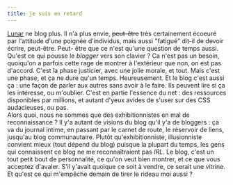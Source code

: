 ```yaml
---
title: je suis en retard
---
```


[Lunar](http://lune.talath.net/~lunar/blog) ne blog plus. Il n'a plus envie,
<s>peut-être</s> très certainement écoeuré par l'attitude d'une poignée
d'individus, mais aussi "fatigué" dit-il de devoir écrire, peut-être. Peut-
être que ce n'est qu'une question de temps aussi. Qu'est ce qui pousse le
_blogger_ vers son clavier ? Ca n'est pas un besoin, quoiqu'on a parfois cette
rage de montrer à l'extérieur que non, on est pas d'accord. C'est la phase
justicier, avec une jolie morale, et tout. Mais c'est une phase, et ça ne dure
qu'un temps. Heureusement. Et le blog c'est aussi ça : une façon de parler aux
autres sans avoir à le faire. Ils peuvent lire si ça les intéresse, ou
m'oublier. C'est en partie l'essence du net : des ressources disponibles par
millions, et autant d'yeux avides de s'user sur des CSS audacieuses, ou pas.  
Alors quoi, nous ne sommes que des exhibitionnistes en mal de reconnaissance ?
Il y'a autant de visions du blog qu'il y'a de bloggers : ça va du journal
intime, en passant par le carnet de route, le réservoir de liens, jusqu'au
blog communautaire. Plutôt qu'exhibitionniste, illusionniste convient mieux
(tout dépend du blog) puisque la plupart du temps, les gens qui connaissent ce
blog ne me reconnaîtraient pas _IRL_. Le blog, c'est un tout petit bout de
personnalité, ce qu'on veut bien montrer, et ce que vous acceptez d'avaler.
S'il y'avait quoique ce soit à vendre, ce serait une vitrine.  
Et qu'est ce qui m'empêche demain de tirer le rideau moi aussi ?

